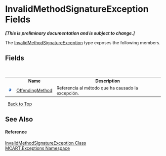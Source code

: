 # InvalidMethodSignatureException Fields
 _**\[This is preliminary documentation and is subject to change.\]**_

The <a href="8c26d81d-749a-4e23-d0dd-546c447b4c23">InvalidMethodSignatureException</a> type exposes the following members.


## Fields
&nbsp;<table><tr><th></th><th>Name</th><th>Description</th></tr><tr><td>![Public field](media/pubfield.gif "Public field")</td><td><a href="30f667cf-cb46-8138-98a5-381385ad1a68">OffendingMethod</a></td><td>
Referencia al método que ha causado la excepción.</td></tr></table>&nbsp;
<a href="#invalidmethodsignatureexception-fields">Back to Top</a>

## See Also


#### Reference
<a href="8c26d81d-749a-4e23-d0dd-546c447b4c23">InvalidMethodSignatureException Class</a><br /><a href="36e6166c-cb29-ee06-1b8a-ebc61fae7b0a">MCART.Exceptions Namespace</a><br />